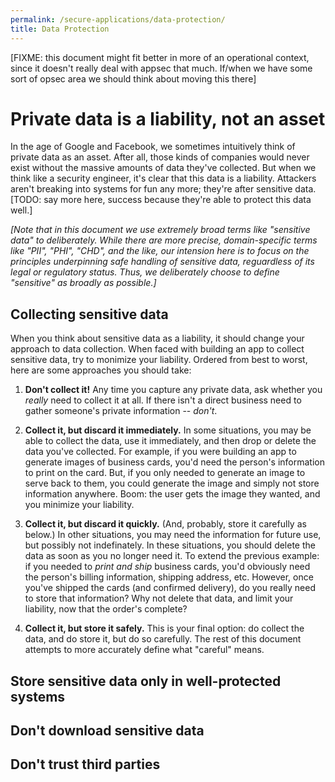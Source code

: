 ```yaml
---
permalink: /secure-applications/data-protection/
title: Data Protection
---
```


[FIXME: this document might fit better in more of an operational context, since it doesn't really deal with appsec that much. If/when we have some sort of opsec area we should think about moving this there]

# Private data is a liability, not an asset

In the age of Google and Facebook, we sometimes intuitively think of private data as an asset. After all, those kinds of companies would never exist without the massive amounts of data they've collected. But when we think like a security engineer, it's clear that this data is a liability. Attackers aren't breaking into systems for fun any more; they're after sensitive data. [TODO: say more here, success because they're able to protect this data well.]

*[Note that in this document we use extremely broad terms like "sensitive data" to deliberately. While there are more precise, domain-specific terms like "PII", "PHI", "CHD", and the like, our intension here is to focus on the principles underpinning safe handling of sensitive data, reguardless of its legal or regulatory status. Thus, we deliberately choose to define "sensitive" as broadly as possible.]*

## Collecting sensitive data

When you think about sensitive data as a liability, it should change your approach to data collection. When faced with building an app to collect sensitive data, try to monimize your liability. Ordered from best to worst, here are some approaches you should take:

1. **Don't collect it!** Any time you capture any private data, ask whether you *really* need to collect it at all. If there isn't a direct business need to gather someone's private information -- *don't*. 

2. **Collect it, but discard it immediately.** In some situations, you may be able to collect the data, use it immediately, and then drop or delete the data you've collected. For example, if you were building an app to generate images of business cards, you'd need the person's information to print on the card. But, if you only needed to generate an image to serve back to them, you could generate the image and simply not store information anywhere. Boom: the user gets the image they wanted, and you minimize your liability.

3. **Collect it, but discard it quickly.** (And, probably, store it carefully as below.) In other situations, you may need the information for future use, but possibly not indefinately. In these situations, you should delete the data as soon as you no longer need it. To extend the previous example: if you needed to *print and ship* business cards, you'd obviously need the person's billing information, shipping address, etc. However, once you've shipped the cards (and confirmed delivery), do you really need to store that information? Why not delete that data, and limit your liability, now that the order's complete?

4. **Collect it, but store it safely.** This is your final option: do collect the data, and do store it, but do so carefully. The rest of this document attempts to more accurately define what "careful" means.

## Store sensitive data only in well-protected systems

## Don't download sensitive data

## Don't trust third parties

